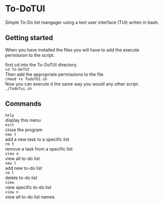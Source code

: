 # To-DoTUI
Simple To-Do list mangager using a text user interface (TUI) writen in bash.
## Getting started
When you have installed the files you will have to add the execute permission to the script. <br>

first cd into the To-DoTUI directory.<br>
`cd To-DoTUI`<br>
Then add the appropriate permissions to the file. <br>
`chmod +x TodoTUI.sh`<br>
Now you can execute it the same way you would any other script. <br>
`./TodoTui.sh`
## Commands
`help`<br>
    display this menu<br>
`exit`<br>
    close the program<br>
`new t`<br>
    add a new task to a  specific list<br>
`rm t`<br>
    remove a task from a specific list<br>
`view a`<br>
    view all to-do list<br>
`new l`<br>
    add new to-do list<br>
`rm l`<br>
    delete to-do list<br>
`view`<br>
    view specific to-do list<br>
`view n`<br>
    view all to-do list names<br>
